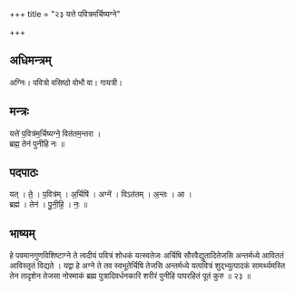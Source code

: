 +++
title = "२३ यत्ते पवित्रमर्चिष्यग्ने"

+++
## अधिमन्त्रम्
अग्निः। पवित्रो वसिष्ठो वोभौ वा। गायत्री।

## मन्त्रः
यत्ते॑ प॒वित्र॑म॒र्चिष्यग्ने॒ वित॑तम॒न्तरा ।  
ब्रह्म॒ तेन॑ पुनीहि नः ॥

## पदपाठः
यत् । ते॒ । प॒वित्र॑म् । अ॒र्चिषि॑ । अग्ने॑ । विऽत॑तम् । अ॒न्तः । आ ।  
ब्रह्म॑ । तेन॑ । पु॒नी॒हि॒ । नः॒ ॥

## भाष्यम्
हे पवमानगुणविशिष्टाग्ने ते त्वदीयं पवित्रं शोधकं यत्स्वतेजः अर्चिषि सौरवैद्युतादितेजसि अन्तर्मध्ये आविततं आविस्तृतं विद्यते । यद्वा हे अग्ने ते तव स्वभूतेर्चिषि तेजसि अन्तर्मध्ये यत्पवित्रं शुद्भ्युत्पादकं सामर्थ्यमस्ति तेन तादृशेन तेजसा नोस्माकं ब्रह्म पुत्रादिवर्धनकारि शरीरं पुनीहि पापरहितं पूतं कुरु ॥ २३ ॥